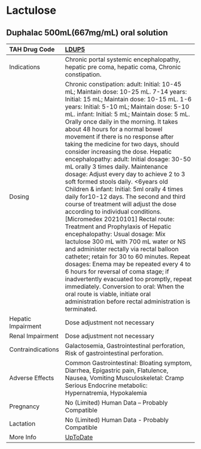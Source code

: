 # Lactulose

## Duphalac 500mL(667mg/mL) oral solution

| TAH Drug Code      | [LDUP5](https://www.tahsda.org.tw/drugs/hissearch.php?drug_code=LDUP5)                                                                                                                                                                                                                                                                                                                                                                                                                                                                                                                                                                                                                                                                                                                                                                                                                                                                                                                                                                                                                                                                                                                                                                                                                         |
|:-------------------|:-----------------------------------------------------------------------------------------------------------------------------------------------------------------------------------------------------------------------------------------------------------------------------------------------------------------------------------------------------------------------------------------------------------------------------------------------------------------------------------------------------------------------------------------------------------------------------------------------------------------------------------------------------------------------------------------------------------------------------------------------------------------------------------------------------------------------------------------------------------------------------------------------------------------------------------------------------------------------------------------------------------------------------------------------------------------------------------------------------------------------------------------------------------------------------------------------------------------------------------------------------------------------------------------------|
| Indications        | Chronic portal systemic encephalopathy, hepatic pre coma, hepatic coma, Chronic constipation.                                                                                                                                                                                                                                                                                                                                                                                                                                                                                                                                                                                                                                                                                                                                                                                                                                                                                                                                                                                                                                                                                                                                                                                                  |
| Dosing             | Chronic constipation: adult: Initial: 10-45 mL; Maintain dose: 10-25 mL. 7-14 years: Initial: 15 mL; Maintain dose: 10-15 mL. 1-6 years: Initial: 5-10 mL; Maintain dose: 5-10 mL. infant: Initial: 5 mL; Maintain dose: 5 mL. Orally once daily in the morning. It takes about 48 hours for a normal bowel movement if there is no response after taking the medicine for two days, should consider increasing the dose. Hepatic encephalopathy: adult: Initial dosage: 30-50 mL orally 3 times daily. Maintenance dosage: Adjust every day to achieve 2 to 3 soft formed stools daily. <6years old Children & infant: Initial: 5ml orally 4 times daily for10-12 days. The second and third course of treatment will adjust the dose according to individual conditions. [Micromedex 20210101] Rectal route: Treatment and Prophylaxis of Hepatic encephalopathy: Usual dosage: Mix lactulose 300 mL with 700 mL water or NS and administer rectally via rectal balloon catheter; retain for 30 to 60 minutes. Repeat dosages: Enema may be repeated every 4 to 6 hours for reversal of coma stage; if inadvertently evacuated too promptly, repeat immediately. Conversion to oral: When the oral route is viable, initiate oral administration before rectal administration is terminated. |
| Hepatic Impairment | Dose adjustment not necessary                                                                                                                                                                                                                                                                                                                                                                                                                                                                                                                                                                                                                                                                                                                                                                                                                                                                                                                                                                                                                                                                                                                                                                                                                                                                  |
| Renal Impairment   | Dose adjustment not necessary                                                                                                                                                                                                                                                                                                                                                                                                                                                                                                                                                                                                                                                                                                                                                                                                                                                                                                                                                                                                                                                                                                                                                                                                                                                                  |
| Contraindications  | Galactosemia, Gastrointestinal perforation, Risk of gastrointestinal perforation.                                                                                                                                                                                                                                                                                                                                                                                                                                                                                                                                                                                                                                                                                                                                                                                                                                                                                                                                                                                                                                                                                                                                                                                                              |
| Adverse Effects    | Common Gastrointestinal: Bloating symptom, Diarrhea, Epigastric pain, Flatulence, Nausea, Vomiting Musculoskeletal: Cramp Serious Endocrine metabolic: Hypernatremia, Hypokalemia                                                                                                                                                                                                                                                                                                                                                                                                                                                                                                                                                                                                                                                                                                                                                                                                                                                                                                                                                                                                                                                                                                              |
| Pregnancy          | No (Limited) Human Data – Probably Compatible                                                                                                                                                                                                                                                                                                                                                                                                                                                                                                                                                                                                                                                                                                                                                                                                                                                                                                                                                                                                                                                                                                                                                                                                                                                  |
| Lactation          | No (Limited) Human Data - Probably Compatible                                                                                                                                                                                                                                                                                                                                                                                                                                                                                                                                                                                                                                                                                                                                                                                                                                                                                                                                                                                                                                                                                                                                                                                                                                                  |
| More Info          | [UpToDate](https://www.uptodate.com/contents/lactulose-drug-information)                                                                                                                                                                                                                                                                                                                                                                                                                                                                                                                                                                                                                                                                                                                                                                                                                                                                                                                                                                                                                                                                                                                                                                                                                       |

